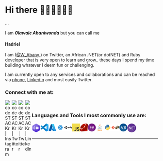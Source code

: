 <h1>Hi there 👋🏾👋🏾👋🏾</h1>... 


I am <i><b>Olawale Abaniwonda</b></i> but you can call me <h4>Hadriel</h4> I am (<a href=https://twitter.com/w_abany>@W_Abany </a>) on Twitter, an African .NET(or dotNET) and Ruby developer that is very open to learn and grow.. these days I spend my time building whatever I deem fun or challenging.

I am currently open to any services and collaborations and can be reached via <a href="tel:+234701-869-8608">phone</a>, <a href=https://ng.linkedin.com/in/olawale-abaniwonda-620618186>LinkedIn</a> and most easily Twitter.


### Connect with me at:

[<img align="left" alt="codeSTACKr | Instagram" width="22px" src="https://cdn.jsdelivr.net/npm/simple-icons@v3/icons/instagram.svg" />][instagram]
[<img align="left" alt="codeSTACKr | Twitter" width="22px" src="https://cdn.jsdelivr.net/npm/simple-icons@v3/icons/twitter.svg" />][twitter]
[<img align="left" alt="codeSTACKr | Twitter" width="22px" src="https://cdn.jsdelivr.net/npm/simple-icons@v3/icons/facebook.svg" />][facebook]
[<img align="left" alt="codeSTACKr | LinkedIn" width="22px" src="https://cdn.jsdelivr.net/npm/simple-icons@v3/icons/linkedin.svg" />][linkedin]


</br>


### Languages and Tools I most commonly use are:

<img align="left" alt="C#" width="29px" src="https://raw.githubusercontent.com/github/explore/80688e429a7d4ef2fca1e82350fe8e3517d3494d/topics/csharp/csharp.png" />
<img align="left" alt="Visual Studio Code" width="26px" src="https://raw.githubusercontent.com/github/explore/80688e429a7d4ef2fca1e82350fe8e3517d3494d/topics/visual-studio-code/visual-studio-code.png" />
<img align="left" alt="Azure" width="26px" src="https://raw.githubusercontent.com/github/explore/80688e429a7d4ef2fca1e82350fe8e3517d3494d/topics/azure/azure.png" />
<img align="left" alt="Xamarin" width="26px" src="https://raw.githubusercontent.com/github/explore/80688e429a7d4ef2fca1e82350fe8e3517d3494d/topics/xamarin/xamarin.png" />
<img align="left" alt="Unity" width="26px" src="https://raw.githubusercontent.com/github/explore/80688e429a7d4ef2fca1e82350fe8e3517d3494d/topics/unity/unity.png" />
<img align="left" alt="JavaScript" width="26px" src="https://raw.githubusercontent.com/github/explore/80688e429a7d4ef2fca1e82350fe8e3517d3494d/topics/javascript/javascript.png" />
<img align="left" alt="Ruby/Rails" width="26px" src="https://raw.githubusercontent.com/github/explore/80688e429a7d4ef2fca1e82350fe8e3517d3494d/topics/ruby/ruby.png" />
<img align="left" alt="F#" width="26px" src="https://raw.githubusercontent.com/github/explore/78df643247d429f6cc873026c0622819ad797942/topics/fsharp/fsharp.png" />
<img align="left" alt="Java" width="26px" src="https://raw.githubusercontent.com/github/explore/78df643247d429f6cc873026c0622819ad797942/topics/java/java.png" />
<img align="left" alt="Python" width="26px" src="https://raw.githubusercontent.com/github/explore/80688e429a7d4ef2fca1e82350fe8e3517d3494d/topics/python/python.png" />
<img align="left" alt="Git" width="26px" src="https://raw.githubusercontent.com/github/explore/80688e429a7d4ef2fca1e82350fe8e3517d3494d/topics/git/git.png" />

<img align="left" alt="VisualBasic" width="26px" src="https://raw.githubusercontent.com/github/explore/80688e429a7d4ef2fca1e82350fe8e3517d3494d/topics/visual-basic/visual-basic.png" />
<img align="left" alt=".NET" width="29px" src="https://raw.githubusercontent.com/github/explore/80688e429a7d4ef2fca1e82350fe8e3517d3494d/topics/dotnet/dotnet.png" />
<br />
<br />

---



[facebook]: https://m.facebook.com/wale.abaniwonda/
[twitter]: https://twitter.com/W_Abany
[instagram]: https://instagram.com/w_abany
[linkedin]: https://ng.linkedin.com/in/wale-abaniwonda-620618186


<!---
HadrielWonda/HadrielWonda is a ✨ special ✨ repository because its `README.md` (this file) appears on your GitHub profile.
You can click the Preview link to take a look at your changes.
--->
